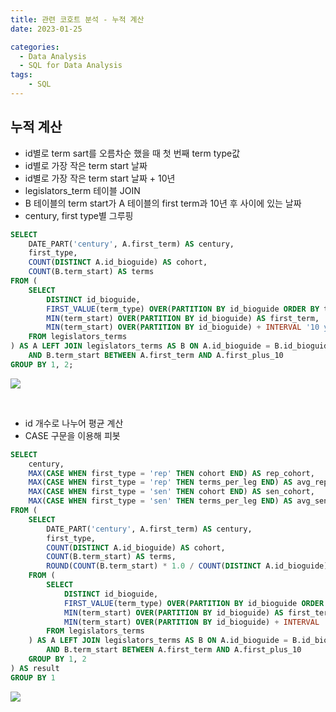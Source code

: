 ```yaml
---
title: 관련 코호트 분석 - 누적 계산
date: 2023-01-25

categories:
  - Data Analysis
  - SQL for Data Analysis
tags:
    - SQL
---
```


## 누적 계산
- id별로 term sart를 오름차순 했을 때 첫 번째 term type값
- id별로 가장 작은 term start 날짜
- id별로 가장 작은 term start 날짜 + 10년
- legislators_term 테이블 JOIN
- B 테이블의 term start가 A 테이블의 first term과 10년 후 사이에 있는 날짜
- century, first type별 그루핑
```sql
SELECT
	DATE_PART('century', A.first_term) AS century,
	first_type,
	COUNT(DISTINCT A.id_bioguide) AS cohort,
	COUNT(B.term_start) AS terms
FROM (
	SELECT
		DISTINCT id_bioguide,
		FIRST_VALUE(term_type) OVER(PARTITION BY id_bioguide ORDER BY term_start ASC) AS first_type,
		MIN(term_start) OVER(PARTITION BY id_bioguide) AS first_term,
		MIN(term_start) OVER(PARTITION BY id_bioguide) + INTERVAL '10 years' AS first_plus_10
	FROM legislators_terms
) AS A LEFT JOIN legislators_terms AS B ON A.id_bioguide = B.id_bioguide
	AND B.term_start BETWEEN A.first_term AND A.first_plus_10
GROUP BY 1, 2;
```
![](https://velog.velcdn.com/images/ddoddo/post/ca14bb44-c17e-47a0-a08b-6fd9a1274209/image.png)

<br>

- id 개수로 나누어 평균 계산
- CASE 구문을 이용해 피봇
```sql
SELECT
	century,
	MAX(CASE WHEN first_type = 'rep' THEN cohort END) AS rep_cohort,
	MAX(CASE WHEN first_type = 'rep' THEN terms_per_leg END) AS avg_rep_terms,
	MAX(CASE WHEN first_type = 'sen' THEN cohort END) AS sen_cohort,
	MAX(CASE WHEN first_type = 'sen' THEN terms_per_leg END) AS avg_sen_terms 
FROM (
	SELECT
		DATE_PART('century', A.first_term) AS century,
		first_type,
		COUNT(DISTINCT A.id_bioguide) AS cohort,
		COUNT(B.term_start) AS terms,
		ROUND(COUNT(B.term_start) * 1.0 / COUNT(DISTINCT A.id_bioguide), 3) AS terms_per_leg
	FROM (
		SELECT
			DISTINCT id_bioguide,
			FIRST_VALUE(term_type) OVER(PARTITION BY id_bioguide ORDER BY term_start ASC) AS first_type,
			MIN(term_start) OVER(PARTITION BY id_bioguide) AS first_term,
			MIN(term_start) OVER(PARTITION BY id_bioguide) + INTERVAL '10 years' AS first_plus_10
		FROM legislators_terms
	) AS A LEFT JOIN legislators_terms AS B ON A.id_bioguide = B.id_bioguide
		AND B.term_start BETWEEN A.first_term AND A.first_plus_10
	GROUP BY 1, 2
) AS result
GROUP BY 1
```
![](https://velog.velcdn.com/images/ddoddo/post/a1a2fb0c-7a91-4d8d-b274-1b38319f88bd/image.png)
